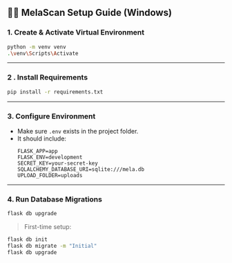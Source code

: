 
## 🧑‍💻 **MelaScan Setup Guide (Windows)**


### 1. Create & Activate Virtual Environment

```bash
python -m venv venv
.\venv\Scripts\Activate
```

---

### 2 . Install Requirements

```bash
pip install -r requirements.txt
```

---

### 3. Configure Environment

- Make sure `.env` exists in the project folder.
- It should include:
  ```env
  FLASK_APP=app
  FLASK_ENV=development
  SECRET_KEY=your-secret-key
  SQLALCHEMY_DATABASE_URI=sqlite:///mela.db
  UPLOAD_FOLDER=uploads
  ```

---

### 4. Run Database Migrations

```bash
flask db upgrade
```

> First-time setup:
```bash
flask db init
flask db migrate -m "Initial"
flask db upgrade
```



